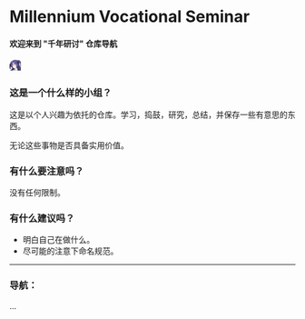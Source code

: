 # Millennium Vocational Seminar
#### **欢迎来到 "千年研讨" 仓库导航**



<img src=".\img\Profile Pictures_18.png" style="zoom: 5%;"  style="zoom: 5%;" />



### 这是一个什么样的小组？

这是以个人兴趣为依托的仓库。学习，捣鼓，研究，总结，并保存一些有意思的东西。

无论这些事物是否具备实用价值。



### 有什么要注意吗？

没有任何限制。



### 有什么建议吗？

- 明白自己在做什么。
- 尽可能的注意下命名规范。



---



### 导航：

...
